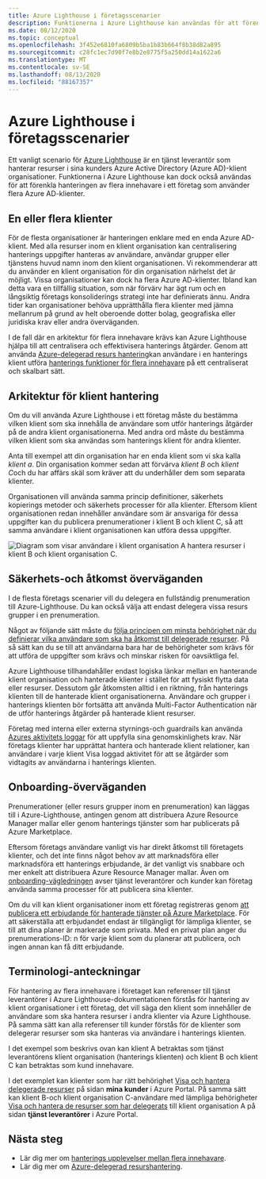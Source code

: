 ```yaml
---
title: Azure Lighthouse i företagsscenarier
description: Funktionerna i Azure Lighthouse kan användas för att förenkla hanteringen av flera innehavare i ett företag som använder flera Azure AD-klienter.
ms.date: 08/12/2020
ms.topic: conceptual
ms.openlocfilehash: 3f452e6810fa6809b5ba1b83b664f8b38d82a895
ms.sourcegitcommit: c28fc1ec7d90f7e8b2e8775f5a250dd14a1622a6
ms.translationtype: MT
ms.contentlocale: sv-SE
ms.lasthandoff: 08/13/2020
ms.locfileid: "88167357"
---
```

# <a name="azure-lighthouse-in-enterprise-scenarios"></a>Azure Lighthouse i företagsscenarier

Ett vanligt scenario för [Azure Lighthouse](../overview.md) är en tjänst leverantör som hanterar resurser i sina kunders Azure Active Directory (Azure AD)-klient organisationer. Funktionerna i Azure Lighthouse kan dock också användas för att förenkla hanteringen av flera innehavare i ett företag som använder flera Azure AD-klienter.

## <a name="single-vs-multiple-tenants"></a>En eller flera klienter

För de flesta organisationer är hanteringen enklare med en enda Azure AD-klient. Med alla resurser inom en klient organisation kan centralisering hanterings uppgifter hanteras av användare, användar grupper eller tjänstens huvud namn inom den klient organisationen. Vi rekommenderar att du använder en klient organisation för din organisation närhelst det är möjligt. Vissa organisationer kan dock ha flera Azure AD-klienter. Ibland kan detta vara en tillfällig situation, som när förvärv har ägt rum och en långsiktig företags konsoliderings strategi inte har definierats ännu. Andra tider kan organisationer behöva upprätthålla flera klienter med jämna mellanrum på grund av helt oberoende dotter bolag, geografiska eller juridiska krav eller andra överväganden.

I de fall där en arkitektur för flera innehavare krävs kan Azure Lighthouse hjälpa till att centralisera och effektivisera hanterings åtgärder. Genom att använda [Azure-delegerad resurs hantering](azure-delegated-resource-management.md)kan användare i en hanterings klient utföra [hanterings funktioner för flera innehavare](cross-tenant-management-experience.md) på ett centraliserat och skalbart sätt.

## <a name="tenant-management-architecture"></a>Arkitektur för klient hantering

Om du vill använda Azure Lighthouse i ett företag måste du bestämma vilken klient som ska innehålla de användare som utför hanterings åtgärder på de andra klient organisationerna. Med andra ord måste du bestämma vilken klient som ska användas som hanterings klient för andra klienter.

Anta till exempel att din organisation har en enda klient som vi ska kalla *klient a*. Din organisation kommer sedan att förvärva *klient B* och *klient C*och du har affärs skäl som kräver att du underhåller dem som separata klienter.

Organisationen vill använda samma princip definitioner, säkerhets kopierings metoder och säkerhets processer för alla klienter. Eftersom klient organisationen redan innehåller användare som är ansvariga för dessa uppgifter kan du publicera prenumerationer i klient B och klient C, så att samma användare i klient organisationen kan utföra dessa uppgifter.

![Diagram som visar användare i klient organisation A hantera resurser i klient B och klient organisation C.](../media/enterprise-azure-lighthouse.jpg)

## <a name="security-and-access-considerations"></a>Säkerhets-och åtkomst överväganden

I de flesta företags scenarier vill du delegera en fullständig prenumeration till Azure-Lighthouse. Du kan också välja att endast delegera vissa resurs grupper i en prenumeration.

Något av följande sätt måste du [följa principen om minsta behörighet när du definierar vilka användare som ska ha åtkomst till delegerade resurser](recommended-security-practices.md#assign-permissions-to-groups-using-the-principle-of-least-privilege). På så sätt kan du se till att användarna bara har de behörigheter som krävs för att utföra de uppgifter som krävs och minskar risken för oavsiktliga fel.

Azure Lighthouse tillhandahåller endast logiska länkar mellan en hanterande klient organisation och hanterade klienter i stället för att fysiskt flytta data eller resurser. Dessutom går åtkomsten alltid i en riktning, från hanterings klienten till de hanterade klient organisationerna.  Användare och grupper i hanterings klienten bör fortsätta att använda Multi-Factor Authentication när de utför hanterings åtgärder på hanterade klient resurser.

Företag med interna eller externa styrnings-och guardrails kan använda [Azures aktivitets loggar](../../azure-monitor/platform/platform-logs-overview.md) för att uppfylla sina genomskinlighets krav. När företags klienter har upprättat hantera och hanterade klient relationer, kan användare i varje klient Visa loggad aktivitet för att se åtgärder som vidtagits av användarna i hanterings klienten.

## <a name="onboarding-considerations"></a>Onboarding-överväganden

Prenumerationer (eller resurs grupper inom en prenumeration) kan läggas till i Azure-Lighthouse, antingen genom att distribuera Azure Resource Manager mallar eller genom hanterings tjänster som har publicerats på Azure Marketplace.

Eftersom företags användare vanligt vis har direkt åtkomst till företagets klienter, och det inte finns något behov av att marknadsföra eller marknadsföra ett hanterings erbjudande, är det vanligt vis snabbare och mer enkelt att distribuera Azure Resource Manager mallar. Även om [onboarding-vägledningen](../how-to/onboard-customer.md) avser tjänst leverantörer och kunder kan företag använda samma processer för att publicera sina klienter.

Om du vill kan klient organisationer inom ett företag registreras genom [att publicera ett erbjudande för hanterade tjänster på Azure Marketplace](../how-to/publish-managed-services-offers.md). För att säkerställa att erbjudandet endast är tillgängligt för lämpliga klienter, se till att dina planer är markerade som privata. Med en privat plan anger du prenumerations-ID: n för varje klient som du planerar att publicera, och ingen annan kan få ditt erbjudande.

## <a name="terminology-notes"></a>Terminologi-anteckningar

För hantering av flera innehavare i företaget kan referenser till tjänst leverantörer i Azure Lighthouse-dokumentationen förstås för hantering av klient organisationer i ett företag, det vill säga den klient som innehåller de användare som ska hantera resurser i andra klienter via Azure Lighthouse. På samma sätt kan alla referenser till kunder förstås för de klienter som delegerar resurser som ska hanteras via användare i hanterings klienten.

I det exempel som beskrivs ovan kan klient A betraktas som tjänst leverantörens klient organisation (hanterings klienten) och klient B och klient C kan betraktas som kund innehavare.

I det exemplet kan klienter som har rätt behörighet [Visa och hantera delegerade resurser](../how-to/view-manage-customers.md) på sidan **mina kunder** i Azure Portal. På samma sätt kan klient B-och klient organisation C-användare med lämpliga behörigheter [Visa och hantera de resurser som har delegerats](../how-to/view-manage-service-providers.md) till klient organisation A på sidan **tjänst leverantörer** i Azure Portal.

## <a name="next-steps"></a>Nästa steg

- Lär dig mer om [hanterings upplevelser mellan flera innehavare](cross-tenant-management-experience.md).
- Lär dig mer om [Azure-delegerad resurshantering](azure-delegated-resource-management.md).